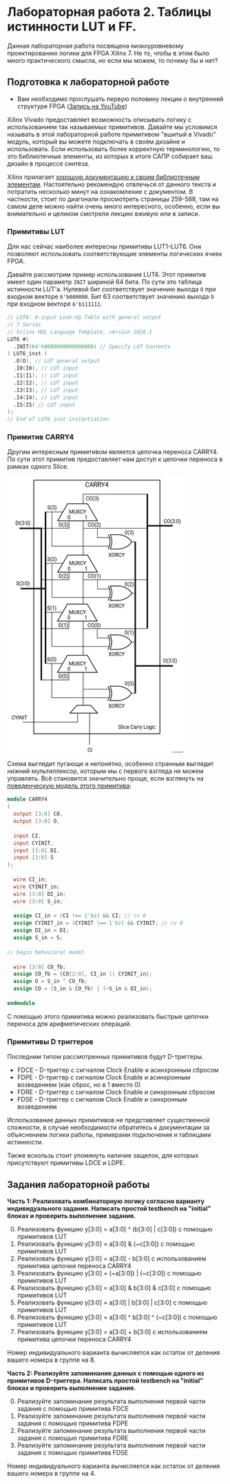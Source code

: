 # Лабораторная работа 2. Таблицы истинности LUT и FF.

Данная лабораторная работа посвящена низкоуровневому проектированию логики для FPGA Xilinx 7. Не то, чтобы в этом было много практического смысла, но если мы можем, то почему бы и нет?

## Подготовка к лабораторной работе
 * Вам необходимо прослушать первую половину лекции о внутренней структуре FPGA ([Запись на YouTube](https://www.youtube.com/watch?v=fdJiGdp5eVc))

Xilinx Vivado предоставляет возможность описывать логику с использованием так называемых примитивов. Давайте мы условимся называть в этой лабораторной работе примитивом "вшитый в Vivado" модуль, который вы можете подключать в своём дизайне и использовать. Если использовать более корректную терминологию, то это библиотечные элементы, из которых в итоге САПР собирает ваш дизайн в процессе синтеза.

Xilinx прилагает [хорошую документацию к своим библиотечным элементам](https://docs.xilinx.com/v/u/2020.1-English/ug953-vivado-7series-libraries). Настоятельно рекомендую отвлечься от данного текста и потратить несколько минут на ознакомление с документом. В частности, стоит по диагонали просмотреть страницы 259-588, там на самом деле можно найти очень много интересного, особенно, если вы внимательно и целиком смотрели лекцию вживую или в записи.

### Примитивы LUT
Для нас сейчас наиболее интересны примитивы LUT1-LUT6. Они позволяют использовать соответствующие элементы логических ячеек FPGA.

Давайте рассмотрим пример использования LUT6. Этот примитив имеет один параметр `INIT` шириной 64 бита. По сути это таблица истинности LUT'a. Нулевой бит соответствует значению выхода `O` при входном векторе `6'b000000`.
Бит 63 соответствует значению выхода `O` при входном векторе `6'b111111`.

```verilog
// LUT6: 6-input Look-Up Table with general output
// 7 Series
// Xilinx HDL Language Template, version 2020.1
LUT6 #(
  .INIT(64'h0000000000000000) // Specify LUT Contents
) LUT6_inst (
  .O(O), // LUT general output
  .I0(I0), // LUT input
  .I1(I1), // LUT input
  .I2(I2), // LUT input
  .I3(I3), // LUT input
  .I4(I4), // LUT input
  .I5(I5) // LUT input
);
// End of LUT6_inst instantiation
```

### Примитив CARRY4

Другим интересным примитивом является цепочка переноса CARRY4. По сути этот примитив предоставляет нам доступ к цепочки переноса в рамках одного Slice.

![carry4](.pic/carry4.png)

Cхема выглядит пугающе и непонятно, особенно странным выглядит нижний мультиплексор, которым мы с первого взгляда не можем управлять. Всё становится значительно проще, если взглянуть на [поведенческую модель этого примитива](https://github.com/Xilinx/XilinxUnisimLibrary/blob/master/verilog/src/unisims/CARRY4.v):

```verilog
module CARRY4
(
  output [3:0] CO,
  output [3:0] O,

  input CI,
  input CYINIT,
  input [3:0] DI,
  input [3:0] S
);

  wire CI_in;
  wire CYINIT_in;
  wire [3:0] DI_in;
  wire [3:0] S_in;

  assign CI_in = (CI !== 1'bz) && CI; // rv 0
  assign CYINIT_in = (CYINIT !== 1'bz) && CYINIT; // rv 0
  assign DI_in = DI;
  assign S_in = S;

// begin behavioral model

  wire [3:0] CO_fb;
  assign CO_fb = {CO[2:0], CI_in || CYINIT_in};
  assign O = S_in ^ CO_fb;
  assign CO = (S_in & CO_fb) | (~S_in & DI_in);

endmodule
```
С помощью этого примитива можно реализовать быстрые цепочки переноса для арифметических операций.

### Примитивы D триггеров

Последним типом рассмотренных примитивов будут D-триггеры.
 * FDCE - D-триггер с сигналом Clock Enable и асинхронным сбросом
 * FDPE - D-триггер с сигналом Clock Enable и асинхронным возведением (как сброс, но в 1 вместо 0)
 * FDRE - D-триггер с сигналом Clock Enable и синхронным сбросом
 * FDSE - D-триггер с сигналом Clock Enable и синхронным возведением

Использование данных примитивов не представляет существенной сложности, в случае необходимости обратитесь к документации за объяснением логики работы, примерами подключения и таблицами истинности.

Также вскользь стоит упомянуть наличие защелок, для которых присутствуют примитивы LDCE и LDPE.

## Задания лабораторной работы

**Часть 1: Реализовать комбинаторную логику согласно варианту индивидуального задания. Написать простой testbench на "initial" блоках и проверить выполнение задания.**

0. Реализовать функцию y[3:0] = a[3:0] ^ (b[3:0] | c[3:0]) с помощью примитивов LUT
1. Реализовать функцию y[3:0] = a[3:0] & (~c[3:0]) с помощью примитивов LUT
2. Реализовать функцию y[3:0] = a[3:0] - b[3:0] с использованием примитива цепочки переноса CARRY4
3. Реализовать функцию y[3:0] = (~a[3:0]) | (~c[3:0]) с помощью примитивов LUT
4. Реализовать функцию y[3:0] = a[3:0] & b[3:0] & c[3:0] с помощью примитивов LUT
5. Реализовать функцию y[3:0] = a[3:0] | b[3:0] | c[3:0] с помощью примитивов LUT
6. Реализовать функцию y[3:0] = a[3:0] ^ b[3:0] ^ (~c[3:0]) с помощью примитивов LUT
7. Реализовать функцию y[3:0] = a[3:0] + b[3:0] с использованием примитива цепочки переноса CARRY4

Номер индивидуального варианта вычисляется как остаток от деления вашего номера в группе на 8.

**Часть 2: Реализуйте запоминание данных с помощью одного из примитивов D-триггера. Написать простой testbench на "initial" блоках и проверить выполнение задания.**

0. Реализуйте запоминание результата выполнения первой части задания с помощью примитива FDCE
1. Реализуйте запоминание результата выполнения первой части задания с помощью примитива FDPE
2. Реализуйте запоминание результата выполнения первой части задания с помощью примитива FDRE
3. Реализуйте запоминание результата выполнения первой части задания с помощью примитива FDSE

Номер индивидуального варианта вычисляется как остаток от деления вашего номера в группе на 4.
